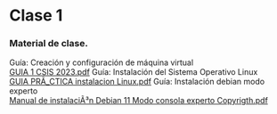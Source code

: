 # Clase 1 

### Material de clase.

Guía: Creación y configuración de máquina virtual<br>
[GUIA 1 CSIS 2023.pdf](https://github.com/SmoshCH/Itca2/files/14442450/GUIA.1.CSIS.2023.pdf)
Guía: Instalación del Sistema Operativo Linux<br>
[GUIA PRÃ_CTICA instalacion Linux.pdf](https://github.com/SmoshCH/Itca2/files/14442454/GUIA.PRA_CTICA.instalacion.Linux.pdf)
Guía: Instalación debian modo experto<br>
[Manual de instalaciÃ³n Debian 11 Modo consola experto Copyrigth.pdf](https://github.com/SmoshCH/Itca2/files/14442460/Manual.de.instalaciA.n.Debian.11.Modo.consola.experto.Copyrigth.pdf)
